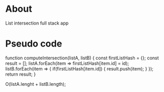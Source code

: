 # About

List intersection full stack app


# Pseudo code

function computeIntersection(listA, listB) {
  const firstListHash = {};
  const result = [];
  listA.forEach(item => firstListHash[item.id] = id);
  listB.forEach(item => { 
    if(firstListHash[item.id]) {
      result.push(item);
    }
  });
  return result;
}

O(listA.lenght + listB.length);